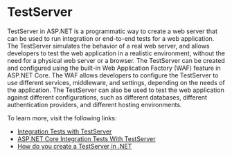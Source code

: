 # TestServer

TestServer in ASP.NET is a programmatic way to create a web server that can be used to run integration or end-to-end tests for a web application. The TestServer simulates the behavior of a real web server, and allows developers to test the web application in a realistic environment, without the need for a physical web server or a browser. The TestServer can be created and configured using the built-in Web Application Factory (WAF) feature in ASP.NET Core. The WAF allows developers to configure the TestServer to use different services, middleware, and settings, depending on the needs of the application. The TestServer can also be used to test the web application against different configurations, such as different databases, different authentication providers, and different hosting environments.

To learn more, visit the following links:

- [Integration Tests with TestServer](https://visualstudiomagazine.com/articles/2017/07/01/testserver.aspx)
- [ASP.NET Core Integration Tests With TestServer](https://scotthannen.org/blog/2021/11/18/testserver-how-did-i-not-know.html)
- [How do you create a TestServer in .NET](https://stackoverflow.com/questions/69897652/how-do-you-create-a-test-server-in-net-6)